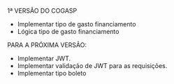 1ª VERSÃO DO COGASP
  - Implementar tipo de gasto financiamento
  - Lógica tipo de gasto financiamento

PARA A PRÓXIMA VERSÃO:
  - Implementar JWT.
  - Implementar validação de JWT para as requisições.
  - Implementar tipo boleto